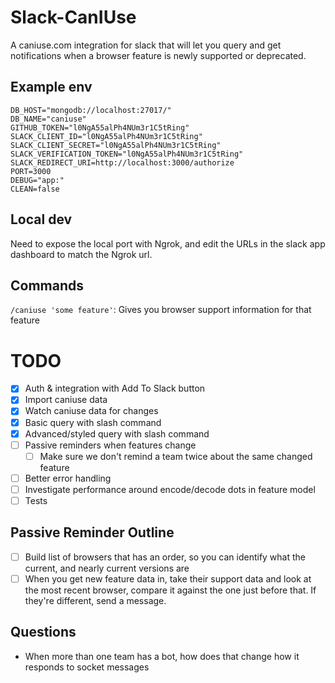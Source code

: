 # Slack-CanIUse
A caniuse.com integration for slack that will let you query and get notifications when a browser feature is newly supported or deprecated.

## Example env
```
DB_HOST="mongodb://localhost:27017/"
DB_NAME="caniuse"
GITHUB_TOKEN="l0NgA55alPh4NUm3r1C5tRing"
SLACK_CLIENT_ID="l0NgA55alPh4NUm3r1C5tRing"
SLACK_CLIENT_SECRET="l0NgA55alPh4NUm3r1C5tRing"
SLACK_VERIFICATION_TOKEN="l0NgA55alPh4NUm3r1C5tRing"
SLACK_REDIRECT_URI=http://localhost:3000/authorize
PORT=3000
DEBUG="app:"
CLEAN=false
```

## Local dev
Need to expose the local port with Ngrok, and edit the URLs in the slack app dashboard to match the Ngrok url.

## Commands
`/caniuse 'some feature'`: Gives you browser support information for that feature

# TODO
- [x] Auth & integration with Add To Slack button
- [x] Import caniuse data
- [x] Watch caniuse data for changes
- [x] Basic query with slash command
- [x] Advanced/styled query with slash command
- [ ] Passive reminders when features change
	- [ ] Make sure we don't remind a team twice about the same changed feature
- [ ] Better error handling
- [ ] Investigate performance around encode/decode dots in feature model
- [ ] Tests

## Passive Reminder Outline
- [ ] Build list of browsers that has an order, so you can identify what the current, and nearly current versions are
- [ ] When you get new feature data in, take their support data and look at the most recent browser, compare it against the one just before that. If they're different, send a message.

## Questions
* When more than one team has a bot, how does that change how it responds to socket messages
